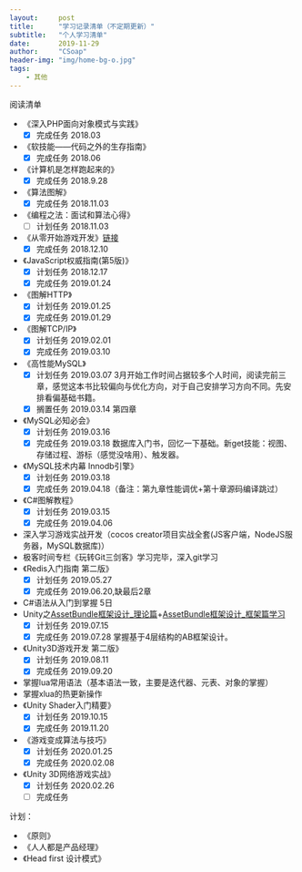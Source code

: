 ```yaml
---
layout:     post
title:      "学习记录清单（不定期更新）"
subtitle:   "个人学习清单"
date:       2019-11-29
author:     "CSoap"
header-img: "img/home-bg-o.jpg"
tags:
    - 其他
---
```


阅读清单
- 《深入PHP面向对象模式与实践》
	- [x] 完成任务	2018.03
-  《软技能——代码之外的生存指南》
	- [x] 完成任务	2018.06
- 《计算机是怎样跑起来的》
	- [x] 完成任务	2018.9.28
- 《算法图解》
	- [x] 完成任务	2018.11.03
- 《编程之法：面试和算法心得》
	- [ ] 计划任务	2018.11.03
- 《从零开始游戏开发》[链接](https://time.geekbang.org/column/intro/87)
	- [x] 完成任务	2018.12.10 
- 《JavaScript权威指南(第5版)》
	- [x] 计划任务	2018.12.17
	- [x]  完成任务	2019.01.24
- 《图解HTTP》
	- [x] 计划任务	2019.01.25
	- [x]  完成任务	2019.01.29
-  《图解TCP/IP》
    - [x] 计划任务	2019.02.01
    - [x] 完成任务  2019.03.10
-  《高性能MySQL》
    - [x] 计划任务	2019.03.07
    3月开始工作时间占据较多个人时间，阅读完前三章，感觉这本书比较偏向与优化方向，对于自己安排学习方向不同。先安排看偏基础书籍。
    - [x] 搁置任务	2019.03.14 第四章
 -  《MySQL必知必会》
	  - [x] 计划任务	2019.03.16
	  - [x] 完成任务    2019.03.18
	  数据库入门书，回忆一下基础。新get技能：视图、存储过程、游标（感觉没啥用）、触发器。
 - 《MySQL技术内幕 Innodb引擎》
 	- [x] 计划任务	2019.03.18
 	- [x] 完成任务   2019.04.18（备注：第九章性能调优+第十章源码编译跳过）
 -  《C#图解教程》
    - [x] 计划任务	2019.03.15
    - [X] 完成任务  2019.04.06

 - 深入学习游戏实战开发（cocos creator项目实战全套(JS客户端，NodeJS服务器，MySQL数据库)） 
 - 极客时间专栏《玩转Git三剑客》学习完毕，深入git学习
 - 《Redis入门指南 第二版》
  	- [x] 计划任务	2019.05.27
 	- [x] 完成任务  2019.06.20,缺最后2章
 -  C#语法从入门到掌握 5日
 -  Unity之[AssetBundle框架设计_理论篇](http://edu.manew.com/course/422)+[AssetBundle框架设计_框架篇学习](http://edu.manew.com/course/429) 
  	- [x] 计划任务	2019.07.15
 	- [x] 完成任务  2019.07.28
 	掌握基于4层结构的AB框架设计。
 -  《Unity3D游戏开发 第二版》
    - [x] 计划任务	2019.08.11
    - [x] 完成任务   2019.09.20
 -  掌握lua常用语法（基本语法一致，主要是迭代器、元表、对象的掌握）
 -  掌握xlua的热更新操作
 -  《Unity Shader入门精要》
    - [x] 计划任务	2019.10.15
    - [x] 完成任务  2019.11.20 
 -  《游戏变成算法与技巧》
    - [x] 计划任务  2020.01.25
    - [x] 完成任务  2020.02.08 
 -  《Unity 3D网络游戏实战》
    - [x] 计划任务  2020.02.26
    - [ ] 完成任务  

计划：
 - 《原则》
 - 《人人都是产品经理》
 - 《Head first 设计模式》

